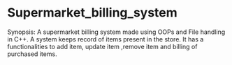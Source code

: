 # Supermarket_billing_system
Synopsis: A supermarket billing system made using OOPs and File handling in C++. A system keeps record of items present in the store. It has a functionalities to add item, update item ,remove item and billing of purchased items.
